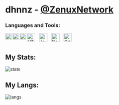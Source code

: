 # dhnnz - [@ZenuxNetwork][git]

### Languages and Tools:

[<img align="left" alt="Php" height="20px" src="https://seeklogo.com/images/P/PHP-logo-0B2FDC4529-seeklogo.com.png"/></code>](https://www.php.net/)
[<img align="left" alt="PocketMine" height="20px" src="https://avatars3.githubusercontent.com/u/3150836?s=200&v=4"/></code>](https://github.com/pmmp/PocketMine-MP)
[<img align="left" alt="Poggit" height="20px" src="https://avatars2.githubusercontent.com/u/22427965?s=400&u=ab2083244b63dc147f5841cd9e5399634a8b0853&v=4"/></code>](https://poggit.pmmp.io)
[<img align="left" alt="HTML5" width="26px" src="https://cdn.jsdelivr.net/gh/devicons/devicon/icons/html5/html5-original.svg" style="padding-right:10px;" />][webdevplaylist]
[<img align="left" alt="JavaScript" width="26px" src="https://cdn.jsdelivr.net/gh/devicons/devicon/icons/javascript/javascript-original.svg" style="padding-right:10px;" />][jsplaylist]
[<img align="left" alt="Node.js" width="26px" src="https://cdn.jsdelivr.net/gh/devicons/devicon/icons/nodejs/nodejs-original.svg" style="padding-right:10px;" />][webdevplaylist]
[<img align="left" alt="GitHub" width="26px" src="https://user-images.githubusercontent.com/3369400/139448065-39a229ba-4b06-434b-bc67-616e2ed80c8f.png" style="padding-right:10px;" />](https://www.youtube.com/channel/UCZPaA1QBzq0lyVTroL5CPzQ)

<br>
<br>

## My Stats:

<img align="left" alt="stats" src="https://github-readme-stats.vercel.app/api?username=Dhnzz&show_icons=true&hide_border=false&title_color=ff652f&icon_color=FFE400&bg_color=09131B&text_color=ffffff&border_color=0c1a25" />
<br>

## My Langs:

<img align="left" alt="langs" src="https://github-readme-stats.vercel.app/api/top-langs/?username=Dhnnz&langs_count=8" />

<br>

[git]: https://www.github.com/ZenuxNetwork
[website]: https://www.youtube.com/channel/UCZPaA1QBzq0lyVTroL5CPzQ
[course]: https://www.youtube.com/channel/UCZPaA1QBzq0lyVTroL5CPzQ
[twitter]: https://www.youtube.com/channel/UCZPaA1QBzq0lyVTroL5CPzQ
[youtube]: https://www.youtube.com/channel/UCZPaA1QBzq0lyVTroL5CPzQ
[instagram]: https://www.youtube.com/channel/UCZPaA1QBzq0lyVTroL5CPzQ
[linkedin]: https://www.youtube.com/channel/UCZPaA1QBzq0lyVTroL5CPzQ
[webdevplaylist]: https://www.youtube.com/channel/UCZPaA1QBzq0lyVTroL5CPzQ
[jsplaylist]: https://www.youtube.com/channel/UCZPaA1QBzq0lyVTroL5CPzQ
[cssplaylist]: https://www.youtube.com/channel/UCZPaA1QBzq0lyVTroL5CPzQ
[reactplaylist]: https://www.youtube.com/channel/UCZPaA1QBzq0lyVTroL5CPzQ
